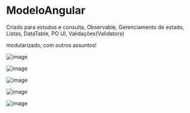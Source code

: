 # ModeloAngular

Criado para estudos e consulta, 
Observable, Gerenciamento de estado, Listas, DataTable, PO UI, Validações(Validators)

modularizado, com outros assuntos!

![image](https://user-images.githubusercontent.com/55091307/168938679-f6aa701a-caed-4ac8-9fad-305ed28117ac.png)

![image](https://user-images.githubusercontent.com/55091307/168938855-2143d25c-c8ed-4866-bf55-1bede6dfce5f.png)

![image](https://user-images.githubusercontent.com/55091307/168938956-233e8983-647f-4a16-bbe0-c89890963901.png)

![image](https://user-images.githubusercontent.com/55091307/168939432-8809f8d8-a2fb-48c7-b642-a7831ec097c9.png)

![image](https://user-images.githubusercontent.com/55091307/168940179-c434c3df-c233-4748-b347-9f0b27ed3443.png)

